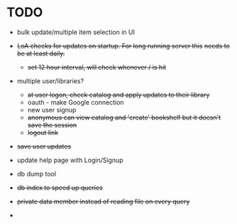 # TODO

- bulk update/multiple item selection in UI

- ~~LoA checks for updates on startup. For long running server this~~
    ~~needs to be at least daily.~~
    - ~~set 12 hour interval, will check whenever / is hit~~

- multiple user/libraries?
  - ~~at user logon, check catalog and apply updates to their library~~
  - oauth - make Google connection
  - new user signup
  - ~~anonymous can view catalog and 'create' bookshelf but it doesn't
  save the session~~
  - ~~logout link~~

- ~~save user updates~~
- update help page with Login/Signup 

- db dump tool
- ~~db index to speed up queries~~
- ~~private data member instead of reading file on every query~~
- 